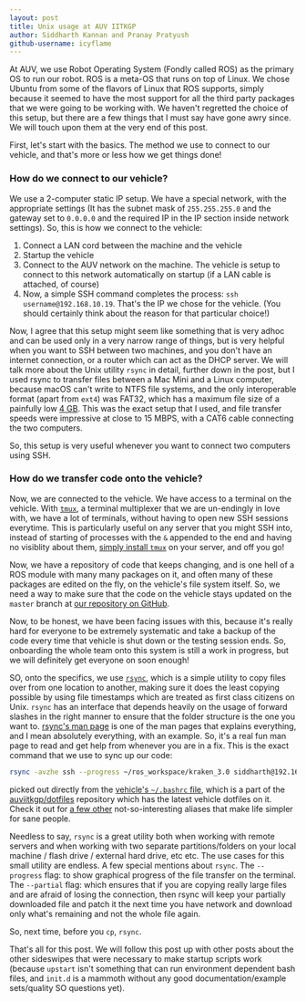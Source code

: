 ```yaml
---
layout: post
title: Unix usage at AUV IITKGP
author: Siddharth Kannan and Pranay Pratyush
github-username: icyflame
---
```


At AUV, we use Robot Operating System (Fondly called ROS) as the primary OS to run our robot. ROS is a meta-OS that runs on top of Linux. We chose Ubuntu from some of the flavors of Linux that ROS supports, simply because it seemed to have the most support for all the third party packages that we were going to be working with. We haven't regretted the choice of this setup, but there are a few things that I must say have gone awry since. We will touch upon them at the very end of this post.

First, let's start with the basics. The method we use to connect to our vehicle, and that's more or less how we get things done!

### How do we connect to our vehicle?

We use a 2-computer static IP setup. We have a special network, with the appropriate settings (It has the subnet mask of `255.255.255.0` and the gateway set to `0.0.0.0` and the required IP in the IP section inside network settings). So, this is how we connect to the vehicle:

1. Connect a LAN cord between the machine and the vehicle
2. Startup the vehicle
3. Connect to the AUV network on the machine. The vehicle is setup to connect to this network automatically on startup (if a LAN cable is attached, of course)
4. Now, a simple SSH command completes the process: `ssh username@192.168.10.19`. That's the IP we chose for the vehicle. (You should certainly think about the reason for that particular choice!)

Now, I agree that this setup might seem like something that is very adhoc and can be used only in a very narrow range of things, but is very helpful when you want to SSH between two machines, and you don't have an internet connection, or a router which can act as the DHCP server. We will talk more about the Unix utility `rsync` in detail, further down in the post, but I used rsync to transfer files between a Mac Mini and a Linux computer, because macOS can't write to NTFS file systems, and the only interoperable format (apart from `ext4`) was FAT32, which has a maximum file size of a painfully low [4 GB](https://answers.microsoft.com/en-us/windows/forum/windows_7-files/what-is-the-maximum-file-size-fat-fat32-ntfs-file/1663db6b-490e-4021-9e36-f7a6976ac0c0?auth=1). This was the exact setup that I used, and file transfer speeds were impressive at close to 15 MBPS, with a CAT6 cable connecting the two computers.

So, this setup is very useful whenever you want to connect two computers using SSH.

### How do we transfer code onto the vehicle?

Now, we are connected to the vehicle. We have access to a terminal on the vehicle. With [`tmux`](https://tmux.github.io/), a terminal multiplexer that we are un-endingly in love with, we have a lot of terminals, without having to open new SSH sessions everytime. This is particularly useful on any server that you might SSH into, instead of starting of processes with the `&` appended to the end and having no visiblity about them, [simply install `tmux`](https://github.com/icyflame/install-from-source-tmux-2-0) on your server, and off you go!

Now, we have a repository of code that keeps changing, and is one hell of a ROS module with many many packages on it, and often many of these packages are edited on the fly, on the vehicle's file system itself. So, we need a way to make sure that the code on the vehicle stays updated on the `master` branch at [our repository on GitHub](https://github.com/auviitkgp/kraken_3.0).

Now, to be honest, we have been facing issues with this, because it's really hard for everyone to be extremely systematic and take a backup of the code every time that vehicle is shut down or the testing session ends. So, onboarding the whole team onto this system is still a work in progress, but we will definitely get everyone on soon enough!

SO, onto the specifics, we use [`rsync`](https://en.wikipedia.org/wiki/Rsync), which is a simple utility to copy files over from one location to another, making sure it does the least copying possible by using file timestamps which are treated as first class citizens on Unix. `rsync` has an interface that depends heavily on the usage of forward slashes in the right manner to ensure that the folder structure is the one you want to. [rsync's man page](http://linux.die.net/man/1/rsync) is one of the man pages that explains everything, and I mean absolutely everything, with an example. So, it's a real fun man page to read and get help from whenever you are in a fix. This is the exact command that we use to sync up our code:

```sh
rsync -avzhe ssh --progress ~/ros_workspace/kraken_3.0 siddharth@192.168.10.11:~/kraken3`date +'%Y-%m-%d-%H-%M'`
```

picked out directly from the [vehicle's `~/.bashrc` file](https://github.com/auviitkgp/dotfiles/blob/d5037851c1d255c4a0f81720d61a37dafb6ca05b/bashrc#L153), which is a part of the [auviitkgp/dotfiles](https://github.com/auviitkgp/dotfiles) repository which has the latest vehicle dotfiles on it. Check it out for [a few other](https://github.com/auviitkgp/dotfiles/blob/d5037851c1d255c4a0f81720d61a37dafb6ca05b/bashrc#L94-L118) not-so-interesting aliases that make life simpler for sane people.

Needless to say, `rsync` is a great utility both when working with remote servers and when working with two separate partitions/folders on your local machine / flash drive / external hard drive, etc etc. The use cases for this small utility are endless. A few special mentions about `rsync`. The `--progress` flag: to show graphical progress of the file transfer on the terminal. The `--partial` flag: which ensures that if you are copying really large files and are afraid of losing the connection, then rsync will keep your partially downloaded file and patch it the next time you have network and download only what's remaining and not the whole file again.

So, next time, before you `cp`, `rsync`.

That's all for this post. We will follow this post up with other posts about the other sideswipes that were necessary to make startup scripts work (because `upstart` isn't something that can run environment dependent bash files, and `init.d` is a mammoth without any good documentation/example sets/quality SO questions yet).
